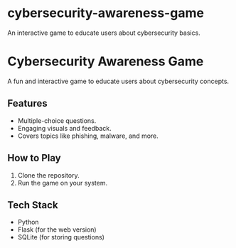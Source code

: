 # cybersecurity-awareness-game
 An interactive game to educate users about cybersecurity basics.
# Cybersecurity Awareness Game
A fun and interactive game to educate users about cybersecurity concepts.

## Features
- Multiple-choice questions.
- Engaging visuals and feedback.
- Covers topics like phishing, malware, and more.

## How to Play
1. Clone the repository.
2. Run the game on your system.

## Tech Stack
- Python
- Flask (for the web version)
- SQLite (for storing questions)
